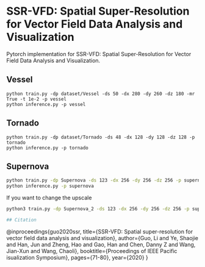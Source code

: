# SSR-VFD: Spatial Super-Resolution for Vector Field Data Analysis and Visualization
Pytorch implementation for SSR-VFD: Spatial Super-Resolution for Vector Field Data Analysis and Visualization.

## Vessel
```
python train.py -dp dataset/Vessel -ds 50 -dx 280 -dy 260 -dz 180 -mr True -t 1e-2 -p vessel
python inference.py -p vessel
```

## Tornado
```
python train.py -dp dataset/Tornado -ds 48 -dx 128 -dy 128 -dz 128 -p tornado
python inference.py -p tornado
```

## Supernova
```bash
python train.py -dp Supernova -ds 123 -dx 256 -dy 256 -dz 256 -p supernova
python inference.py -p supernova
```

If you want to change the upscale
```bash
python3 train.py -dp Supernova_2 -ds 123 -dx 256 -dy 256 -dz 256 -p supernova -up 2

## Citation 
```
@inproceedings{guo2020ssr,
  title={SSR-VFD: Spatial super-resolution for vector field data analysis and visualization},
  author={Guo, Li and Ye, Shaojie and Han, Jun and Zheng, Hao and Gao, Han and Chen, Danny Z and Wang, Jian-Xun and Wang, Chaoli},
  booktitle={Proceedings of IEEE Pacific isualization Symposium},
  pages={71-80},
  year={2020}
}

```
